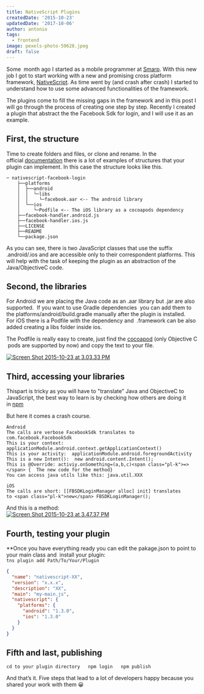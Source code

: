 ```yaml
---
title: NativeScript Plugins
createdDate: '2015-10-23'
updatedDate: '2017-10-06'
author: antonio
tags:
  - frontend
image: pexels-photo-59628.jpeg
draft: false
---
```


Some  month ago I started as a mobile programmer at [Smarp](http://www.smarpshare.com/who-we-are/). With this new job I got to start working with a new and promising cross platform framework, [NativeScript](https://www.nativescript.org/). As time went by (and crash after crash) I started to understand how to use some advanced functionalities of the framework.

The plugins come to fill the missing gaps in the framework and in this post I will go through the process of creating one step by step. Recently I created a plugin that abstract the the Facebook Sdk for login, and I will use it as an example.

## First, the structure

Time to create folders and files, or clone and rename. In the official [documentation](https://docs.nativescript.org/plugins) there is a lot of examples of structures that your plugin can implement. In this case the structure looks like this.

    ─ nativescript-facebook-login 
        ├──platforms
        │  ├──android
        │  │  └─libs
        │  │    └─facebook.aar <-- The android library
        │  └──ios
        │     └─Podfile <-- The iOS library as a cocoapods dependency 
        ├──facebook-handler.android.js
        ├──facebook-handler.ios.js 
        ├──LICENSE
        ├──README
        └──package.json

As you can see, there is two JavaScript classes that use the suffix .android/.ios and are accessible only to their correspondent platforms. This will help with the task of keeping the plugin as an abstraction of the Java/ObjectiveC code.

## Second, the libraries

For Android we are placing the Java code as an .aar library but .jar are also supported.  If you want to use Gradle dependencies  you can add them to the platforms/android/build.gradle manually after the plugin is installed.  
For iOS there is a Podfile with the dependency and  .framework can be also added creating a libs folder inside ios.

The Podfile is really easy to create, just find the [cocoapod](https://cocoapods.org/) (only Objective C  pods are supported by now) and copy the text to your file.

[![Screen Shot 2015-10-23 at 3.03.33 PM](https://web.archive.org/web/20151025145939im_/http://tech.smarp.com/wp-content/uploads/2015/10/Screen-Shot-2015-10-23-at-3.03.33-PM-300x111.png)](http://tech.smarp.com/wp-content/uploads/2015/10/Screen-Shot-2015-10-23-at-3.03.33-PM.png)

## Third, accessing your libraries

Thispart is tricky as you will have to "translate” Java and ObjectiveC to JavaScript, the best way to learn is by checking how others are doing it in [npm](https://www.npmjs.com/search?q=nativescript)

But here it comes a crash course.

    Android  
    The calls are verbose FacebookSdk translates to com.facebook.FacebookSdk  
    This is your context: applicationModule.android.context.getApplicationContext()  
    This is your activity:  applicationModule.android.foregroundActivity  
    This is a new Intent():  new android.content.Intent();  
    This is @Override: activiy.onSomething=(a,b,c)<span class="pl-k">=></span> {  The new code for the method}  
    You can access java utils like this: java.util.XXX

    iOS  
    The calls are short: [[FBSDKLoginManager alloc] init] translates to <span class="pl-k">new</span> FBSDKLoginManager();

And this is a method:  
[![Screen Shot 2015-10-23 at 3.47.37 PM](https://web.archive.org/web/20151025145939im_/http://tech.smarp.com/wp-content/uploads/2015/10/Screen-Shot-2015-10-23-at-3.47.37-PM-1024x182.png)](http://tech.smarp.com/wp-content/uploads/2015/10/Screen-Shot-2015-10-23-at-3.47.37-PM.png)

## Fourth, testing your plugin

\*\*Once you have everything ready you can edit the pakage.json to point to your main class and  install your plugin:  
`tns plugin add Path/To/Your/Plugin`

```json
{
  "name": "nativescript-XX",
  "version": "x.x.x",
  "description": "XX",
  "main": "my-main.js",
  "nativescript": {
    "platforms": {
      "android": "1.3.0",
      "ios": "1.3.0"
    }
  }
}
```

## Fifth and last, publishing

`cd to your plugin directory  
npm login  
npm publish`

And that’s it. Five steps that lead to a lot of developers happy because you shared your work with them 😀
